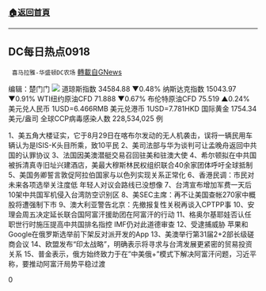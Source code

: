 ###  [:house:返回首頁](https://github.com/ourhimalayas/txt)
---


## DC每日热点0918
` 喜马拉雅-华盛顿DC农场` [轉載自GNews](https://gnews.org/zh-hans/1540427/)

编辑：楚门门
![](https://assets.gnews.org/wp-content/uploads/2021/09/3B6E071E-CB52-4A1B-969B-366242171B4F-scaled.jpeg)
道琼斯指数 34584.88 ▼0.48%
纳斯达克指数 15043.97 ▼0.91%
WTI纽约原油CFD 71.888 ▼0.67%
布伦特原油CFD 75.519 ▲0.24%
美元兑人民币 1USD=6.466RMB
美元兑港币 1USD=7.781HKD
国际黄金 1754.34 美元/盎司
全球CCP病毒感染人数 228,534,025 例

1、美五角大楼证实，它于8月29日在喀布尔发动的无人机袭击，误将一辆民用车辆认为是ISIS-K头目所乘，致10平民
2、美司法部与华为谈判可让孟晚舟返回中共国的认罪协议
3、法国因美澳潜艇交易召回驻美和驻澳大使
4、希尔顿拟在中共国被拆清真寺旧址兴建酒店，美最大穆斯林民权组织联合40余家团体呼吁全球抵制
5、美国务卿誓言敦促阿拉伯国家与以色列实现关系正常化
6、香港民调：市民对未来各项选举关注度低 年轻人对议会路线已没想像
7、台湾宣布增加军费一天后 10架中共国军机侵入台湾防空识别区
8、美SEC主席：再不让美国查帐270家中概股将遭强制下市
9、澳大利亚警告北京：先撤报复性关税再谈入CPTPP事
10、安理会周五决定延长联合国阿富汗援助团在阿富汗的行动
11、格奥尔基耶娃否认任职世行时施压提高中共国排名指控 IMF仍对此道德审查
12、受逮捕威胁 苹果和Google在俄罗斯选举前下架反对派开发的App
13、美澳举行第31届2+2部长级磋商会议
14、欧盟发布“印太战略”，明确表示将寻求与台湾发展更紧密的贸易投资关系
15、普金表示，俄方始终致力于在”中美俄+”模式下解决阿富汗问题，习近平称，要推动阿富汗局势平稳过渡

0
